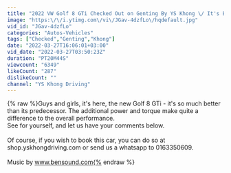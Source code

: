 ```yaml
---
title: "2022 VW Golf 8 GTi Checked Out on Genting By YS Khong \/ It's Brilliant! \/ YS Khong Driving"
image: "https:\/\/i.ytimg.com\/vi\/JGav-4dzfLo\/hqdefault.jpg"
vid_id: "JGav-4dzfLo"
categories: "Autos-Vehicles"
tags: ["Checked","Genting","Khong"]
date: "2022-03-27T16:06:01+03:00"
vid_date: "2022-03-27T03:50:23Z"
duration: "PT20M44S"
viewcount: "6349"
likeCount: "287"
dislikeCount: ""
channel: "YS Khong Driving"
---
```

{% raw %}Guys and girls, it's here, the new Golf 8 GTi - it's so much better than its predecessor. The additional power and torque make quite a difference to the overall performance.<br />See for yourself, and let us have your comments below.<br /><br />Of course, if you wish to book this car, you can do so at shop.yskhongdriving.com or send us a whatsapp to 0163350609.<br /><br />Music by www.bensound.com{% endraw %}
